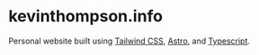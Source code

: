 # kevinthompson.info

Personal website built using [Tailwind CSS](https://tailwindcss.com/), [Astro](https://astro.build/), and [Typescript](https://www.typescriptlang.org/).
